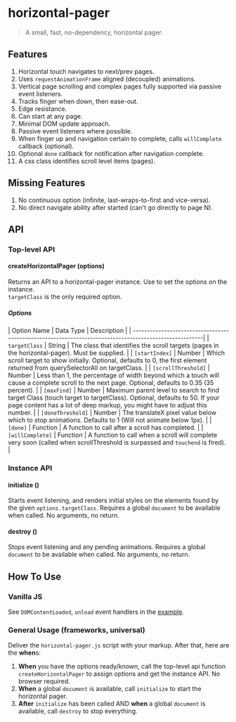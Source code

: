 # horizontal-pager

> A small, fast, no-dependency, horizontal pager.

## Features
  1.  Horizontal touch navigates to next/prev pages.
  2.  Uses `requestAnimationFrame` aligned (decoupled) animations.
  3.  Vertical page scrolling and complex pages fully supported via passive event listeners.
  4.  Tracks finger when down, then ease-out.
  5.  Edge resistance.
  6.  Can start at any page.
  7.  Minimal DOM update approach.
  8.  Passive event listeners where possible.
  9.  When finger up and navigation certain to complete, calls `willComplete`
      callback (optional).
  10.  Optional `done` callback for notification after navigation complete.
  11. A css class identifies scroll level items (pages).

## Missing Features
  1.  No continuous option (infinite, last-wraps-to-first and vice-versa).
  2.  No direct navigate ability after started (can't go directly to page N).

## API
### Top-level API
#### createHorizontalPager (options)
Returns an API to a horizontal-pager instance. Use to set the options on the instance.  
`targetClass` is the only required option.
##### Options
  | Option Name | Data Type | Description                                                                  |
  | -------------------------------------------------------------------------------------------------------|
  | `targetClass` | String | The class that identifies the scroll targets (pages in the horizontal-pager). Must be supplied. |
  | `[startIndex]` | Number | Which scroll target to show initially. Optional, defaults to 0, the first element returned from querySelectorAll on targetClass. |
  | `[scrollThreshold]` | Number | Less than 1, the percentage of width beyond which a touch will cause a complete scroll to the next page. Optional, defaults to 0.35 (35 percent). |
  | `[maxFind]` | Number | Maximum parent level to search to find target Class (touch target to targetClass). Optional, defaults to 50. If your page content has a lot of deep markup, you might have to adjust this number. |
  | `[doneThreshold]` | Number | The translateX pixel value below which to stop animations. Defaults to 1 (Will not animate below 1px). |
  | `[done]` | Function | A function to call after a scroll has completed. |
  | `[willComplete]` | Function | A function to call when a scroll will complete very soon (called when scrollThreshold is surpassed and `touchend` is fired). |

### Instance API
#### initialize ()
Starts event listening, and renders initial styles on the elements found by the given `options.targetClass`. Requires a global `document` to be available when called. No arguments, no return.

#### destroy ()
Stops event listening and any pending animations. Requires a global `document` to be available when called. No arguments, no return.

## How To Use
### Vanilla JS
See `DOMContentLoaded`, `unload` event handlers in the [example](index.js).

### General Usage (frameworks, universal)
Deliver the `horizontal-pager.js` script with your markup. After that, here are the **when**s:
  1.  **When** you have the options ready/known, call the top-level api function `createHorizontalPager` to assign options and get the instance API. No browser required.
  2.  **When** a global `document` is available, call `initialize` to start the horizontal pager.
  3.  **After** `initialize` has been called AND **when** a global `document` is available, call `destroy` to stop everything.
